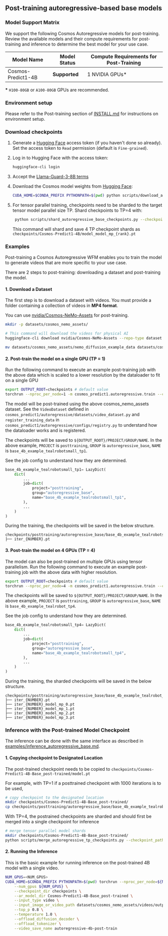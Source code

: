 ## Post-training autoregressive-based base models

### Model Support Matrix

We support the following Cosmos Autoregressive models for post-training. Review the available models and their compute requirements for post-training and inference to determine the best model for your use case.

| Model Name                               | Model Status | Compute Requirements for Post-Training |
|----------------------------------------------|------------------|------------------------------------------|
| Cosmos-Predict1-4B           | **Supported**    | 1 NVIDIA GPUs*                           |

**\*** `H100-80GB` or `A100-80GB` GPUs are recommended.

### Environment setup

Please refer to the Post-training section of [INSTALL.md](/INSTALL.md#post-training) for instructions on environment setup.

### Download checkpoints

1. Generate a [Hugging Face](https://huggingface.co/settings/tokens) access token (if you haven't done so already). Set the access token to `Read` permission (default is `Fine-grained`).

2. Log in to Hugging Face with the access token:
   ```bash
   huggingface-cli login
   ```
3. Accept the [Llama-Guard-3-8B terms](https://huggingface.co/meta-llama/Llama-Guard-3-8B)

4. Download the Cosmos model weights from [Hugging Face](https://huggingface.co/collections/nvidia/cosmos-predict1-67c9d1b97678dbf7669c89a7):
   ```bash
   CUDA_HOME=$CONDA_PREFIX PYTHONPATH=$(pwd) python scripts/download_autoregressive_checkpoints.py --model_sizes 4B --checkpoint_dir checkpoints
   ```
4. For tensor parallel training, checkpoints need to be sharded to the target tensor model parallel size TP. Shard checkpoints to TP=4 with:
   ```bash
    python scripts/shard_autoregressive_base_checkpoints.py --checkpoint_path checkpoints/Cosmos-Predict1-4B/model.pt --model_size 4b --tensor_parallel_size 4
   ```
   This command will shard and save 4 TP checkpoint shards as `checkpoints/Cosmos-Predict1-4B/model_model_mp_{rank}.pt`

### Examples

Post-training a Cosmos Autoregressive WFM enables you to train the model to generate videos that are more specific to your use case.

There are 2 steps to post-training: downloading a dataset and post-training the model.


#### 1. Download a Dataset
The first step is to download a dataset with videos. You must provide a folder containing a collection of videos in **MP4 format**.

You can use [nvidia/Cosmos-NeMo-Assets](https://huggingface.co/datasets/nvidia/Cosmos-NeMo-Assets) for post-training.

```bash
mkdir -p datasets/cosmos_nemo_assets/

# This command will download the videos for physical AI
huggingface-cli download nvidia/Cosmos-NeMo-Assets --repo-type dataset --local-dir datasets/cosmos_nemo_assets/ --include "*.mp4*"

mv datasets/cosmos_nemo_assets/nemo_diffusion_example_data datasets/cosmos_nemo_assets/videos
```

#### 2. Post-train the model on a single GPU (TP = 1)

Run the following command to execute an example post-training job with the above data which is scaled to a lower resolution by the dataloader to fit on a single GPU

```bash
export OUTPUT_ROOT=checkpoints # default value
torchrun --nproc_per_node=1 -m cosmos_predict1.autoregressive.train --config=cosmos_predict1/autoregressive/configs/config.py -- experiment=base_4b_example_tealrobotsmall_tp1
```

The model will be post-trained using the above cosmos_nemo_assets dataset.
See the `VideoDataset` defined in `cosmos_predict1/autoregressive/datasets/video_dataset.py` and `register_training_data`  in `cosmos_predict1/autoregressive/configs/registry.py` to understand how the dataloader works and is registered.

The checkpoints will be saved to `${OUTPUT_ROOT}/PROJECT/GROUP/NAME`. In the above example,
`PROJECT` is `posttraining`, `GROUP` is `autoregressive_base`, `NAME` is `base_4b_example_tealrobotsmall_tp1`.

See the job config to understand how they are determined.
```python
base_4b_example_tealrobotsmall_tp1= LazyDict(
    dict(
        ...
        job=dict(
            project="posttraining",
            group="autoregressive_base",
            name="base_4b_example_tealrobotsmall_tp1",
        ),
        ...
    )
)
```

During the training, the checkpoints will be saved in the below structure.
```
checkpoints/posttraining/autoregressive_base/base_4b_example_tealrobotsmall_tp1/checkpoints/
├── iter_{NUMBER}.pt
```

#### 3. Post-train the model on 4 GPUs (TP = 4)

The model can also be post-trained on multiple GPUs using tensor parallelism. Run the following command to execute an example post-training job with the above data with higher resolution.

```bash
export OUTPUT_ROOT=checkpoints # default value
torchrun --nproc_per_node=4 -m cosmos_predict1.autoregressive.train --config=cosmos_predict1/autoregressive/configs/config.py -- experiment=base_4b_example_tealrobot_tp4
```

The checkpoints will be saved to `${OUTPUT_ROOT}/PROJECT/GROUP/NAME`. In the above example,
`PROJECT` is `posttraining`, `GROUP` is `autoregressive_base`, `NAME` is `base_4b_example_tealrobot_tp4`.

See the job config to understand how they are determined.
```python
base_4b_example_tealrobotsmall_tp4= LazyDict(
    dict(
        ...
        job=dict(
            project="posttraining",
            group="autoregressive_base",
            name="base_4b_example_tealrobotsmall_tp4",
        ),
        ...
    )
)
```

During the training, the sharded checkpoints will be saved in the below structure.
```
checkpoints/posttraining/autoregressive_base/base_4b_example_tealrobot_tp4/checkpoints/
├── iter_{NUMBER}.pt
├── iter_{NUMBER}_model_mp_0.pt
├── iter_{NUMBER}_model_mp_1.pt
├── iter_{NUMBER}_model_mp_2.pt
├── iter_{NUMBER}_model_mp_3.pt
```



### Inference with the Post-trained Model Checkpoint

The inference can be done with the same interface as described in [examples/inference_autoregressive_base.md](/examples/inference_autoregressive_base.md).

#### 1. Copying checkpoint to Designated Location

The post-trained checkpoint needs to be copied to `checkpoints/Cosmos-Predict1-4B-Base_post-trained/model.pt`

For example, with TP=1 if a posttrained checkpoint with 1000 iterations is to be used,
```bash
# copy checkpoint to the designated location
mkdir checkpoints/Cosmos-Predict1-4B-Base_post-trained/
cp checkpoints/posttraining/autoregressive_base/base_4b_example_tealrobotsmall_tp1/checkpoints/iter_000001000.pt checkpoints/Cosmos-Predict1-4B-Base_post-trained/model.pt
```

With TP=4, the postrained checkpoints are sharded and should first be merged into a single checkpoint for inference

```bash
# merge tensor parallel model shards
mkdir checkpoints/Cosmos-Predict1-4B-Base_post-trained/
python scripts/merge_autoregressive_tp_checkpoints.py --checkpoint_path checkpoints/posttraining/autoregressive_base/base_4b_example_tealrobot_tp4/checkpoints/iter_000001000.pt --output_path checkpoints/Cosmos-Predict1-4B-Base_post-trained/model.pt --model_size 4b --tensor_parallel_size 4
```

#### 2. Running the Inference

This is the basic example for running inference on the post-trained 4B model with a single video.

```bash
NUM_GPUS=<NUM_GPUS>
CUDA_HOME=$CONDA_PREFIX PYTHONPATH=$(pwd) torchrun --nproc_per_node=${NUM_GPUS} cosmos_predict1/autoregressive/inference/base.py \
    --num_gpus ${NUM_GPUS} \
    --checkpoint_dir checkpoints \
    --ar_model_dir Cosmos-Predict1-4B-Base_post-trained \
    --input_type video \
    --input_image_or_video_path datasets/cosmos_nemo_assets/videos/output_oige_render_view_sub.mp4  \
    --top_p 0.8 \
    --temperature 1.0 \
    --offload_diffusion_decoder \
    --offload_tokenizer \
    --video_save_name autoregressive-4b-post-train
```
